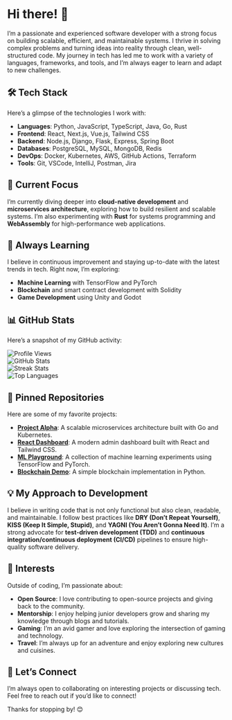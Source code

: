 # Hi there! 👋  

I’m a passionate and experienced software developer with a strong focus on building scalable, efficient, and maintainable systems. I thrive in solving complex problems and turning ideas into reality through clean, well-structured code. My journey in tech has led me to work with a variety of languages, frameworks, and tools, and I’m always eager to learn and adapt to new challenges.  

## 🛠️ Tech Stack  
Here’s a glimpse of the technologies I work with:  
- **Languages**: Python, JavaScript, TypeScript, Java, Go, Rust  
- **Frontend**: React, Next.js, Vue.js, Tailwind CSS  
- **Backend**: Node.js, Django, Flask, Express, Spring Boot  
- **Databases**: PostgreSQL, MySQL, MongoDB, Redis  
- **DevOps**: Docker, Kubernetes, AWS, GitHub Actions, Terraform  
- **Tools**: Git, VSCode, IntelliJ, Postman, Jira  

## 🔭 Current Focus  
I’m currently diving deeper into **cloud-native development** and **microservices architecture**, exploring how to build resilient and scalable systems. I’m also experimenting with **Rust** for systems programming and **WebAssembly** for high-performance web applications.  

## 🌱 Always Learning  
I believe in continuous improvement and staying up-to-date with the latest trends in tech. Right now, I’m exploring:  
- **Machine Learning** with TensorFlow and PyTorch  
- **Blockchain** and smart contract development with Solidity  
- **Game Development** using Unity and Godot  

## 📊 GitHub Stats  
Here’s a snapshot of my GitHub activity:  

![Profile Views](https://komarev.com/ghpvc/?username=kristjanamagnus226&color=blue)  
![GitHub Stats](https://github-readme-stats.vercel.app/api?username=kristjanamagnus226&show_icons=true&theme=radical)  
![Streak Stats](https://github-readme-streak-stats.herokuapp.com/?user=kristjanamagnus226&theme=radical)  
![Top Languages](https://github-readme-stats.vercel.app/api/top-langs/?username=kristjanamagnus226&layout=compact&theme=radical)  

## 📌 Pinned Repositories  
Here are some of my favorite projects:  
- **[Project Alpha](https://github.com/kristjanamagnus226/project-alpha)**: A scalable microservices architecture built with Go and Kubernetes.  
- **[React Dashboard](https://github.com/kristjanamagnus226/react-dashboard)**: A modern admin dashboard built with React and Tailwind CSS.  
- **[ML Playground](https://github.com/kristjanamagnus226/ml-playground)**: A collection of machine learning experiments using TensorFlow and PyTorch.  
- **[Blockchain Demo](https://github.com/kristjanamagnus226/blockchain-demo)**: A simple blockchain implementation in Python.  

## 💡 My Approach to Development  
I believe in writing code that is not only functional but also clean, readable, and maintainable. I follow best practices like **DRY (Don’t Repeat Yourself)**, **KISS (Keep It Simple, Stupid)**, and **YAGNI (You Aren’t Gonna Need It)**. I’m a strong advocate for **test-driven development (TDD)** and **continuous integration/continuous deployment (CI/CD)** pipelines to ensure high-quality software delivery.  

## 🎯 Interests  
Outside of coding, I’m passionate about:  
- **Open Source**: I love contributing to open-source projects and giving back to the community.  
- **Mentorship**: I enjoy helping junior developers grow and sharing my knowledge through blogs and tutorials.  
- **Gaming**: I’m an avid gamer and love exploring the intersection of gaming and technology.  
- **Travel**: I’m always up for an adventure and enjoy exploring new cultures and cuisines.  

## 🤝 Let’s Connect  
I’m always open to collaborating on interesting projects or discussing tech. Feel free to reach out if you’d like to connect!  

Thanks for stopping by! 😊
